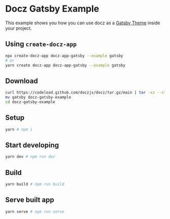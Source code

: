 # Docz Gatsby Example

This example shows you how you can use docz as a [Gatsby Theme](https://www.gatsbyjs.org/blog/2018-11-11-introducing-gatsby-themes/) inside your project.


## Using `create-docz-app`

```sh
npx create-docz-app docz-app-gatsby --example gatsby
# or
yarn create docz-app docz-app-gatsby --example gatsby
```

## Download

```sh
curl https://codeload.github.com/doczjs/docz/tar.gz/main | tar -xz --strip=2 docz-main/examples/gatsby
mv gatsby docz-gatsby-example
cd docz-gatsby-example
```

## Setup

```sh
yarn # npm i
```

## Start developing

```sh
yarn dev # npm run dev
```

## Build

```sh
yarn build # npm run build
```

## Serve built app

```sh
yarn serve # npm run serve
```
